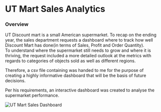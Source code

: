 # UT Mart Sales Analytics

###  Overview 

UT Discount mart is a small American supermarket.
To recap on the ending year, the sales department requests a dashboard where to track how well Discount Mart has done(in terms of Sales, Profit and Order Quantity).  
To understand where the supermarket still needs to grow and where it is thriving, the request included a more detailed outlook at the metrics with regards to categories of objects sold as well as different regions.  

Therefore, a csv file containing was handed to me for the purpose of creating a highly informative dashboard that will be the basis of future decisions.

Per his requirements, an interactive dashboard was created to analyse the supermarket performance.   

![UT Mart Sales Dashboard](https://github.com/GrazianoLuca/Sales-Tableau-Dashboard/Dashboard.PNG)


